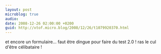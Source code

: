 ```yaml
---
layout: post
microblog: true
audio: 
date: 2008-12-26 02:00:00 +0200
guid: http://xtof.micro.blog/2008/12/26/t1079920370.html
---
```

et encore un formulaire... faut être dingue pour faire du test 2.0 ! ras le cul d'être célibataire !
